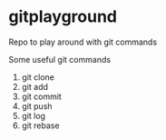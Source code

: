 # gitplayground

Repo to play around with git commands

Some useful git commands 

1. git clone 
2. git add 
3. git commit
4. git push
5. git log 
6. git rebase